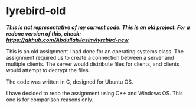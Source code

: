 # lyrebird-old

***This is not representative of my current code. This is an old project. For a redone version of this, check: https://github.com/AbdullahJasim/lyrebird-new***

This is an old assignment I had done for an operating systems class.
The assignment required us to create a connection between a server and multiple clients. The server would distribute files for clients, and clients would attempt to decrypt the files.

The code was written in C, designed for Ubuntu OS.

I have decided to redo the assignment using C++ and Windows OS. This one is for comparison reasons only.
